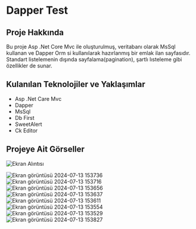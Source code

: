 # Dapper Test

## Proje Hakkında
Bu proje Asp .Net Core Mvc ile oluşturulmuş, veritabanı olarak MsSql kullanan ve Dapper Orm si kullanılarak hazırlanmış bir emlak ilan sayfasıdır.
Standart listelemenin dışında sayfalama(pagination), şartlı lısteleme gibi özellikler de sunar.

## Kulanılan Teknolojiler ve Yaklaşımlar
- Asp .Net Care Mvc
- Dapper
- MsSql
- Db First
- SweetAlert
- Ck Editor

## Projeye Ait Görseller
![Ekran Alıntısı](https://github.com/user-attachments/assets/fdea6a02-a49f-4439-a234-2faebab109bd)

![Ekran görüntüsü 2024-07-13 153736](https://github.com/user-attachments/assets/928936ee-ccf4-416a-96e7-4b936c9c4127)
![Ekran görüntüsü 2024-07-13 153716](https://github.com/user-attachments/assets/f746e117-7b95-4f18-ada9-a9200a5d0f8d)
![Ekran görüntüsü 2024-07-13 153656](https://github.com/user-attachments/assets/91bd6d09-edaf-4faf-becc-4de8a9b579d7)
![Ekran görüntüsü 2024-07-13 153637](https://github.com/user-attachments/assets/1672f844-69e9-43a1-9ae9-ef84adcd56c0)
![Ekran görüntüsü 2024-07-13 153611](https://github.com/user-attachments/assets/ebb2154f-f663-4a1d-9cc2-1a37c5502646)
![Ekran görüntüsü 2024-07-13 153554](https://github.com/user-attachments/assets/4567ce9b-8e32-4b92-a815-69a0498d414e)
![Ekran görüntüsü 2024-07-13 153529](https://github.com/user-attachments/assets/6e0c894b-c397-4d2c-a35d-2f80433355e8)
![Ekran görüntüsü 2024-07-13 153827](https://github.com/user-attachments/assets/10bc77bd-1f3e-4865-bdd3-6ca9f1bcff3a)
